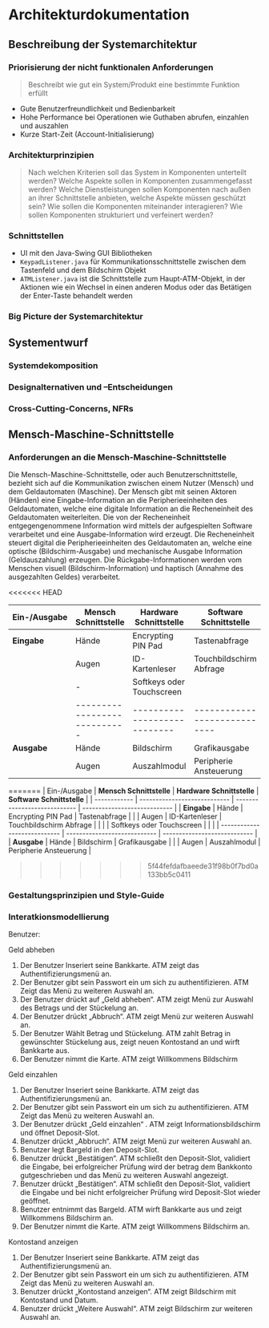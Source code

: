 # Architekturdokumentation

## Beschreibung der Systemarchitektur

### Priorisierung der nicht funktionalen Anforderungen

> Beschreibt wie gut ein System/Produkt eine bestimmte Funktion erfüllt

- Gute Benutzerfreundlichkeit und Bedienbarkeit
- Hohe Performance bei Operationen wie Guthaben abrufen, einzahlen und auszahlen
- Kurze Start-Zeit (Account-Initialisierung)

### Architekturprinzipien

> Nach welchen Kriterien soll das System in Komponenten unterteilt werden?
> Welche Aspekte sollen in Komponenten zusammengefasst werden?
> Welche Dienstleistungen sollen Komponenten nach außen an ihrer Schnittstelle anbieten, welche Aspekte müssen geschützt sein?
> Wie sollen die Komponenten miteinander interagieren?
> Wie sollen Komponenten strukturiert und verfeinert werden?

### Schnittstellen

- UI mit den Java-Swing GUI Bibliotheken
- `KeypadListener.java` für Kommunikationsschnittstelle zwischen dem Tastenfeld und dem Bildschirm Objekt
- `ATMListener.java` ist die Schnittstelle zum Haupt-ATM-Objekt, in der Aktionen wie ein Wechsel in einen anderen Modus oder das Betätigen der Enter-Taste behandelt werden

### Big Picture der Systemarchitektur


## Systementwurf

### Systemdekomposition

### Designalternativen und –Entscheidungen

### Cross-Cutting-Concerns, NFRs


## Mensch-Maschine-Schnittstelle

### Anforderungen an die Mensch-Maschine-Schnittstelle

Die Mensch-Maschine-Schnittstelle, oder auch Benutzerschnittstelle, bezieht sich auf die Kommunikation zwischen einem Nutzer (Mensch) und dem Geldautomaten (Maschine).
Der Mensch gibt mit seinen Aktoren (Händen) eine Eingabe-Information an die Peripherieeinheiten des Geldautomaten, welche eine digitale Information an die Recheneinheit des Geldautomaten weiterleiten. Die von der Recheneinheit entgegengenommene Information wird mittels der aufgespielten Software verarbeitet und eine Ausgabe-Information wird erzeugt. Die Recheneinheit steuert digital die Peripherieeinheiten des Geldautomaten an, welche eine optische (Bildschirm-Ausgabe) und mechanische Ausgabe Information (Geldauszahlung) erzeugen. Die Rückgabe-Informationen werden vom Menschen visuell (Bildschirm-Information) und haptisch (Annahme des ausgezahlten Geldes) verarbeitet.

<<<<<<< HEAD

| Ein-/Ausgabe | **Mensch Schnittstelle**     | **Hardware Schnittstelle**   | **Software Schnittstelle**   |
| ------------ | ---------------------------- | ---------------------------- | ---------------------------- |
| **Eingabe**  | Hände                        | Encrypting PIN Pad           | Tastenabfrage                |
|              | Augen                        | ID-Kartenleser               | Touchbildschirm Abfrage      |
|              | -                            | Softkeys oder Touchscreen    |                              |
|              | ---------------------------- | ---------------------------- | ---------------------------- |
| **Ausgabe**  | Hände                        | Bildschirm                   | Grafikausgabe                |
|              | Augen                        | Auszahlmodul                 | Peripherie Ansteuerung       |
=======
| Ein-/Ausgabe | **Mensch Schnittstelle**     | **Hardware Schnittstelle**   | **Software Schnittstelle**   |
| ------------ | ---------------------------- | ---------------------------- | ---------------------------- |
| **Eingabe**  | Hände                        | Encrypting PIN Pad           | Tastenabfrage                |
|              | Augen                        | ID-Kartenleser               | Touchbildschirm Abfrage      |
|              |                              | Softkeys oder Touchscreen    |                              |
|              | ---------------------------- | ---------------------------- | ---------------------------- |
| **Ausgabe**  | Hände                        | Bildschirm                   | Grafikausgabe                |
|              | Augen                        | Auszahlmodul                 | Peripherie Ansteuerung       |
>>>>>>> 5f44fefdafbaeede31f98b0f7bd0a133bb5c0411

### Gestaltungsprinzipien und Style-Guide

### Interatkionsmodellierung

Benutzer:

Geld abheben
1.	Der Benutzer Inseriert seine Bankkarte. ATM zeigt das Authentifizierungsmenü an.
2.	Der Benutzer gibt sein Passwort ein um sich zu authentifizieren. ATM Zeigt das Menü zu weiteren Auswahl an.
3.	Der Benutzer drückt auf „Geld abheben“. ATM zeigt Menü zur Auswahl des Betrags und der Stückelung an. 
4.	Der Benutzer drückt „Abbruch“. ATM zeigt Menü zur weiteren Auswahl an.
5.	Der Benutzer Wählt Betrag und Stückelung. ATM zahlt Betrag in gewünschter Stückelung aus, zeigt neuen Kontostand an und wirft Bankkarte aus.
6.	Der Benutzer nimmt die Karte. ATM zeigt Willkommens Bildschirm


Geld einzahlen
1.	Der Benutzer Inseriert seine Bankkarte. ATM zeigt das Authentifizierungsmenü an.
2.	Der Benutzer gibt sein Passwort ein um sich zu authentifizieren. ATM Zeigt das Menü zu weiteren Auswahl an.
3.	Der Benutzer drückt „Geld einzahlen“ . ATM zeigt Informationsbildschirm und öffnet Deposit-Slot.
4.	Benutzer drückt „Abbruch“. ATM zeigt Menü zur weiteren Auswahl an.
5.	Benutzer legt Bargeld in den Deposit-Slot.
6.	Benutzer drückt „Bestätigen“. ATM schließt den Deposit-Slot, validiert die Eingabe, bei erfolgreicher Prüfung wird der betrag dem Bankkonto gutgeschrieben und das Menü zu weiteren Auswahl angezeigt.
7.	Benutzer drückt „Bestätigen“. ATM schließt den Deposit-Slot, validiert die Eingabe und bei nicht erfolgreicher Prüfung wird Deposit-Slot wieder geöffnet. 
8.	Benutzer entnimmt das Bargeld. ATM wirft Bankkarte aus und zeigt Willkommens Bildschirm an. 
9.	Der Benutzer nimmt die Karte. ATM zeigt Willkommens Bildschirm an.

Kontostand anzeigen
1.	Der Benutzer Inseriert seine Bankkarte. ATM zeigt das Authentifizierungsmenü an.
2.	Der Benutzer gibt sein Passwort ein um sich zu authentifizieren. ATM Zeigt das Menü zu weiteren Auswahl an.
3.	Benutzer drückt „Kontostand anzeigen“. ATM zeigt Bildschirm mit Kontostand und Datum.
4.	Benutzer drückt „Weitere Auswahl“. ATM zeigt Bildschirm zur weiteren Auswahl an.


